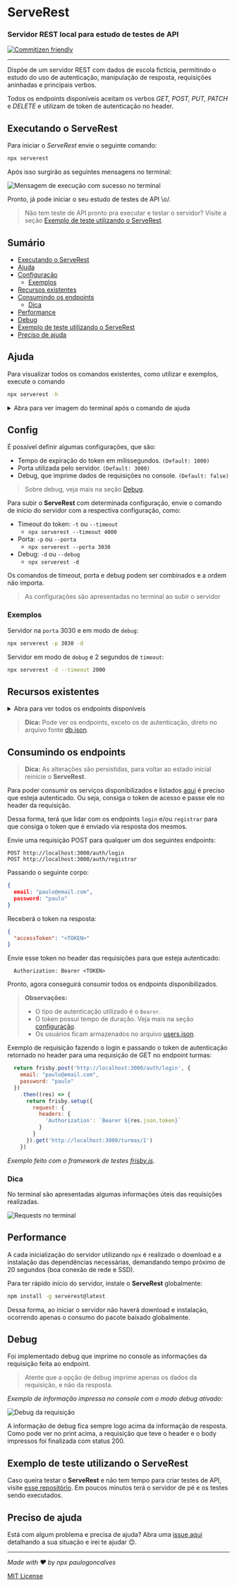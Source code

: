 
# ServeRest

### **Servidor REST local para estudo de testes de API**

[![Commitizen friendly](https://img.shields.io/badge/commitizen-friendly-brightgreen.svg)](http://commitizen.github.io/cz-cli/)

---

 Dispõe de um servidor REST com dados de escola fictícia, permitindo o estudo do uso de autenticação, manipulação de resposta, requisições aninhadas e principais verbos.

Todos os endpoints disponíveis aceitam os verbos *GET, POST, PUT, PATCH* e *DELETE* e utilizam de token de autenticação no header.

## Executando o ServeRest

Para iniciar o _ServeRest_ envie o seguinte comando:

```sh
npx serverest
```

Após isso surgirão as seguintes mensagens no terminal:

![Mensagem de execução com sucesso no terminal](./img/terminalServidorDePe.png)

Pronto, já pode iniciar o seu estudo de testes de API \o/.

> Não tem teste de API pronto pra executar e testar o servidor? Visite a seção [Exemplo de teste utilizando o ServeRest](#exemplo-de-teste-utilizando-o-ServeRest).

## Sumário
- [Executando o ServeRest](#executando-o-serverest)
- [Ajuda](#ajuda)
- [Configuração](#config)
    - [Exemplos](#exemplos)
- [Recursos existentes](#recursos-existentes)
- [Consumindo os endpoints](#consumindo-os-endpoints)
    - [Dica](#dica)
- [Performance](#performance)
- [Debug](#debug)
- [Exemplo de teste utilizando o ServeRest](#exemplo-de-teste-utilizando-o-serverest)
- [Preciso de ajuda](#preciso-de-ajuda)

## Ajuda

Para visualizar todos os comandos existentes, como utilizar e exemplos, execute o comando

```sh
npx serverest -h
```

<details><summary>Abra para ver imagem do terminal após o comando de ajuda</summary>

![Informação de opções e exemplos fornecidos no terminal](./img/terminalHelp.png)

</details>

## Config

É possível definir algumas configurações, que são:
- Tempo de expiração do token em milissegundos. ```(Default: 1000)```
- Porta utilizada pelo servidor. ```(Default: 3000)```
- Debug, que imprime dados de requisições no console. ```(Default: false)```
> Sobre debug, veja mais na seção [Debug](#debug).

Para subir o **ServeRest** com determinada configuração, envie o comando de início do servidor com a respectiva configuração, como:
- Timeout do token: `-t` ou `--timeout`
  - `npx serverest --timeout 4000`
- Porta: `-p` ou `--porta`
  - `npx serverest --porta 3030`
- Debug: `-d` ou `--debug`
  - `npx serverest -d`

Os comandos de timeout, porta e debug podem ser combinados e a ordem não importa.

> As configurações são apresentadas no terminal ao subir o servidor

### Exemplos

Servidor na `porta` 3030 e em modo de `debug`:
```sh
npx serverest -p 3030 -d
```

Servidor em modo de `debug` e 2 segundos de `timeout`:
```sh
npx serverest -d --timeout 2000
```

## Recursos existentes 

  <details><p><summary>Abra para ver todos os endpoints disponíveis</summary>

1. turmas
    1. id
    2. descricao
    3. idHorario
    4. alunos
        1. idAluno

2. horarios
    1. id
    2. turno
    3. segunda
    4. terca
    5. quarta
    6. quinta
    7. sexta

3. alunos
    1. id
    2. nome
    3. anoNascimento

4. professores
    1. id
    2. idDisciplina
    3. nome

5. disciplinas
    1. id
    2. nome

*Recursos exclusivos de autenticação:*

6. auth/login
7. auth/registrar

</p> </details>

> **Dica:** Pode ver os endpoints, exceto os de autenticação, direto no arquivo fonte [db.json](/data/db.json).

## Consumindo os endpoints

> **Dica:** As alterações são persistidas, para voltar ao estado inicial reinicie o **ServeRest**.

Para poder consumir os serviços disponibilizados e listados [aqui](#recursos-existentes) é preciso que esteja autenticado. Ou seja, consiga o token de acesso e passe ele no header da requisição.

Dessa forma, terá que lidar com os endpoints ```login``` e/ou ```registrar``` para que consiga o token que é enviado via resposta dos mesmos.

Envie uma requisição POST para qualquer um dos seguintes endpoints:

```
POST http://localhost:3000/auth/login
POST http://localhost:3000/auth/registrar
```

Passando o seguinte corpo:
``` json
{
  email: "paulo@email.com",
  password: "paulo"
}
```
Receberá o token na resposta:

``` json
{
  "accessToken": "<TOKEN>"
}
```
Envie esse token no header das requisições para que esteja autenticado:

```
  Authorization: Bearer <TOKEN>
```
Pronto, agora conseguirá consumir todos os endpoints disponibilizados.

> **Observaçôes:**
> - O tipo de autenticação utilizado é o `Bearer`.
> - O token possui tempo de duração. Veja mais na seção [configuração](#config).
> - Os usuários ficam armazenados no arquivo [users.json](/data/users.json).

Exemplo de requisição fazendo o login e passando o token de autenticação retornado no header para uma requisição de GET no endpoint turmas:
``` javascript
  return frisby.post('http://localhost:3000/auth/login', {
    email: "paulo@email.com",
    password: "paulo"
  })
    .then((res) => {
      return frisby.setup({
        request: {
          headers: {
            'Authorization': `Bearer ${res.json.token}`
          }
        }
      }).get('http://localhost:3000/turmas/1')
    })
```
*Exemplo feito com o framework de testes [frisby.js](https://www.frisbyjs.com).*

### Dica

No terminal são apresentadas algumas informações úteis das requisições realizadas.

![Requests no terminal](/img/terminalRequests.png)

## Performance

A cada inicialização do servidor utilizando `npx` é realizado o download e a instalação das dependências necessárias, demandando tempo próximo de 20 segundos (boa conexão de rede e SSD).

Para ter rápido início do servidor, instale o **ServeRest** globalmente:

```sh
npm install -g serverest@latest
```
Dessa forma, ao iniciar o servidor não haverá download e instalação, ocorrendo apenas o consumo do pacote baixado globalmente.

## Debug
 Foi implementado debug que imprime no console as informações da requisição feita ao endpoint.

> Atente que a opção de debug imprime apenas os dados da requisição, e não da resposta.

*Exemplo de informação impressa no console com o modo debug ativado:*

 ![Debug da requisição](/img/terminalDebugMode.jpg)

 A informação de debug fica sempre logo acima da informação de resposta. Como pode ver no print acima, a requisição que teve o header e o body impressos foi finalizada com status 200.

## Exemplo de teste utilizando o ServeRest

 Caso queira testar o **ServeRest** e não tem tempo para criar testes de API, visite [esse repositório](https://github.com/PauloGoncalvesBH/api-test). Em poucos minutos terá o servidor de pé e os testes sendo executados.

## Preciso de ajuda

Está com algum problema e precisa de ajuda? Abra uma [issue aqui](https://github.com/PauloGoncalvesBH/serverest/issues) detalhando a sua situação e irei te ajudar 😊.

---

_Made with ♥ by npx paulogoncalves_

[MIT License](./LICENSE)
